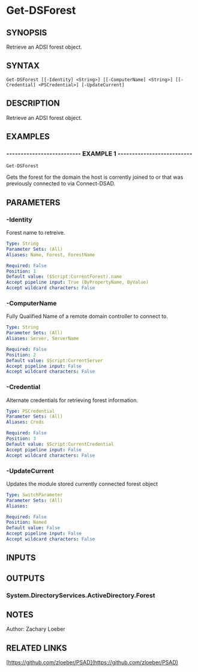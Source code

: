 ﻿---
external help file: PSAD-help.xml
online version: https://github.com/zloeber/PSAD
schema: 2.0.0
---

# Get-DSForest

## SYNOPSIS
Retrieve an ADSI forest object.

## SYNTAX

```
Get-DSForest [[-Identity] <String>] [[-ComputerName] <String>] [[-Credential] <PSCredential>] [-UpdateCurrent]
```

## DESCRIPTION
Retrieve an ADSI forest object.

## EXAMPLES

### -------------------------- EXAMPLE 1 --------------------------
```
Get-DSForest
```

Gets the forest for the domain the host is corrently joined to or that was previously connected to via Connect-DSAD.

## PARAMETERS

### -Identity
Forest name to retreive.

```yaml
Type: String
Parameter Sets: (All)
Aliases: Name, Forest, ForestName

Required: False
Position: 1
Default value: ($Script:CurrentForest).name
Accept pipeline input: True (ByPropertyName, ByValue)
Accept wildcard characters: False
```

### -ComputerName
Fully Qualified Name of a remote domain controller to connect to.

```yaml
Type: String
Parameter Sets: (All)
Aliases: Server, ServerName

Required: False
Position: 2
Default value: $Script:CurrentServer
Accept pipeline input: False
Accept wildcard characters: False
```

### -Credential
Alternate credentials for retrieving forest information.

```yaml
Type: PSCredential
Parameter Sets: (All)
Aliases: Creds

Required: False
Position: 3
Default value: $Script:CurrentCredential
Accept pipeline input: False
Accept wildcard characters: False
```

### -UpdateCurrent
Updates the module stored currently connected forest object

```yaml
Type: SwitchParameter
Parameter Sets: (All)
Aliases: 

Required: False
Position: Named
Default value: False
Accept pipeline input: False
Accept wildcard characters: False
```

## INPUTS

## OUTPUTS

### System.DirectoryServices.ActiveDirectory.Forest

## NOTES
Author: Zachary Loeber

## RELATED LINKS

[https://github.com/zloeber/PSAD](https://github.com/zloeber/PSAD)

